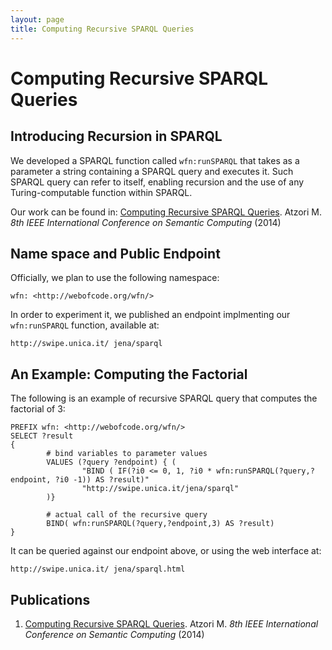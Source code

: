 ```yaml
---
layout: page
title: Computing Recursive SPARQL Queries
---
```


Computing Recursive SPARQL Queries
==================================

Introducing Recursion in SPARQL
-------------------------------

We developed a SPARQL function called `wfn:runSPARQL` that takes as a parameter a string containing a SPARQL query and executes it.
Such SPARQL query can refer to itself, enabling recursion and the use of any Turing-computable function within SPARQL.

Our work can be found in: 
[Computing Recursive SPARQL Queries](http://ieee-icsc.org/icsc2014/). Atzori M. _8th IEEE International Conference on Semantic Computing_ (2014)


Name space and Public Endpoint
----------
Officially, we plan to use the following namespace:

    wfn: <http://webofcode.org/wfn/>
    
In order to experiment it, we published an endpoint implmenting our `wfn:runSPARQL` function, available at:

    http://swipe.unica.it/ jena/sparql
    
    
An Example: Computing the Factorial
-----------------------------------

The following is an example of recursive SPARQL query that computes the factorial of 3: 

    PREFIX wfn: <http://webofcode.org/wfn/>
    SELECT ?result 
    { 
            # bind variables to parameter values 
            VALUES (?query ?endpoint) { ( 
                    "BIND ( IF(?i0 <= 0, 1, ?i0 * wfn:runSPARQL(?query,?endpoint, ?i0 -1)) AS ?result)" 
                    "http://swipe.unica.it/jena/sparql"
            )}
       
            # actual call of the recursive query 
            BIND( wfn:runSPARQL(?query,?endpoint,3) AS ?result)
    } 

It can be queried against our endpoint above, or using the web interface at:

    http://swipe.unica.it/ jena/sparql.html





Publications
------------

 1. [Computing Recursive SPARQL Queries](http://ieee-icsc.org/icsc2014/). Atzori M. _8th IEEE International Conference on Semantic Computing_ (2014)

